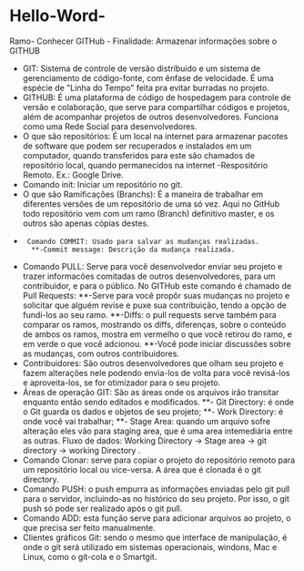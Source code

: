 # Hello-Word-

Ramo- Conhecer GITHub - Finalidade: Armazenar informações sobre o GITHUB

- GIT: Sistema de controle de versão distríbuido e um sistema de gerenciamento de código-fonte, com ênfase de velocidade. É uma espécie de "Linha do Tempo" feita pra evitar burradas no projeto.
- GITHUB: É uma plataforma de código de hospedagem para controle de versão e colaboração, que serve para compartilhar códigos e projetos, além de acompanhar projetos de outros desenvolvedores. Funciona como uma Rede Social para desenvolvedores.
- O que são repositórios: É um local na internet para armazenar pacotes de software que podem ser recuperados e instalados em um computador, quando transferidos para este são chamados de repositório local, quando permanecidos na internet -Respositório Remoto.
Ex.: Google Drive. 
- Comando init: Iniciar um repositório no git.
- O que são Ramificações (Branchs): É a maneira de trabalhar em diferentes versões de um repositório de uma só vez. Aqui no GitHub todo repositório vem com um ramo (Branch) definitivo master, e os outros são apenas cópias destes.
-      Comando COMMIT: Usado para salvar as mudanças realizadas.
        **-Commit message: Descrição da mudança realizada.
- Comando PULL: Serve para você desenvolvedor enviar seu projeto e trazer informacôes comitadas de outros desenvolvedores, para um contribuidor, e para o público. No GITHub este comando é chamado de Pull Requests:
                        **-Serve para você propôr suas mudanças no projeto e solicitar que alguém revise e puxe sua contribuição, tendo a opção de fundi-los ao seu ramo.
                        **-Diffs: o pull requests serve também para comparar os ramos, mostrando os diffs, diferenças, sobre o conteúdo de ambos os ramos, mostra em vermelho o que você retirou do ramo, e em verde o que você adcionou.
                        **-Você pode iniciar discussões sobre as mudanças, com outros contribuidores.
- Contribuidores: São outros desenvolvedores que olham seu projeto e fazem alterações nele podendo envia-los de volta para você revisá-los e aproveita-los, se for otimizador para o seu projeto.
- Áreas de operação GIT: São as áreas onde os arquivos irão transitar enquanto então sendo editados e modificados.
              **- Git Directory: é onde o Git guarda os dados e objetos de seu projeto;
              **- Work Directory: é onde você vai trabalhar;
              **- Stage Area: quando um arquivo sofre alteração eles vão para staging area, que é uma area intemediária entre as outras.
       Fluxo de dados: Working Directory -> Stage area -> git directory -> working Directory .
- Comando Clonar: serve para copiar o projeto do repositório remoto para um repositório local ou vice-versa. A área que é clonada é o git directory.
- Comando PUSH: o push empurra as informações enviadas pelo git pull para o servidor, incluindo-as no histórico do seu projeto. Por isso, o git push só pode ser realizado após o git pull.
- Comando ADD: esta função serve para adicionar arquivos ao projeto, o que precisa ser feito manualmente.
- Clientes gráficos Git: sendo o mesmo que interface de manipulação, é onde o git será utilizado em sistemas operacionais, windons, Mac e Linux, como o git-cola e o Smartgit.
